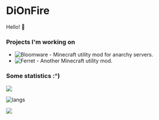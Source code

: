 # DiOnFire

Hello! 👋

### Projects I'm working on

- ![Bloomware](https://github.com/TheBreakery/Bloomware) - Minecraft utility mod for anarchy servers.
- ![Ferret](https://github.com/cattyngmd/Ferret) - Another Minecraft utility mod.

### Some statistics :^)

![](https://github-readme-stats.vercel.app/api?username=dionfire&count_private=true&theme=dracula)

![langs](https://github-readme-stats.vercel.app/api/top-langs/?username=dionfire&layout=compact)

![](https://komarev.com/ghpvc/?username=DiOnFire&color=7421af)
